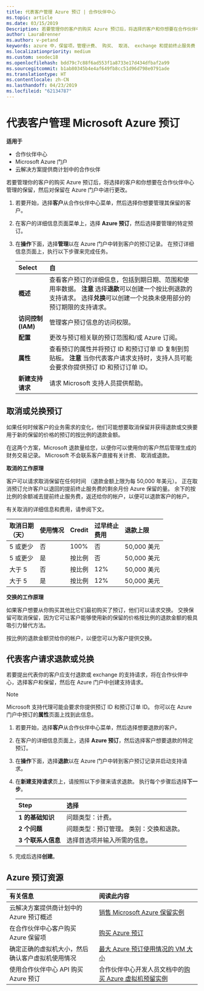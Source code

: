 ```yaml
---
title: 代表客户管理 Azure 预订 | 合作伙伴中心
ms.topic: article
ms.date: 03/15/2019
Description: 若要管理你的客户的购买 Azure 预订后，将选择的客户和你想要在合作伙伴中心管理的保留，然后对保留在 Azure 门户中进行更改。
author: LauraBrenner
ms.author: v-petand
keywords: azure 中，保留项，管理计费、 购买、 取消、 exchange 和提前终止服务费
ms.localizationpriority: medium
ms.custom: seodec18
ms.openlocfilehash: bdd79c7c88f6ad553f1a8733e17d434dfbaf2a99
ms.sourcegitcommit: b1ab80345b4e4af649fb8cc51d96d798e0791ade
ms.translationtype: HT
ms.contentlocale: zh-CN
ms.lasthandoff: 04/23/2019
ms.locfileid: "62134787"
---
```

# <a name="manage-microsoft-azure-reservations-on-behalf-of-your-customers"></a>代表客户管理 Microsoft Azure 预订

**适用于**

-  合作伙伴中心
-  Microsoft Azure 门户
-  云解决方案提供商计划中的合作伙伴

若要管理你的客户的购买 Azure 预订后，将选择的客户和你想要在合作伙伴中心管理的保留，然后对保留在 Azure 门户中进行更改。 

1. 若要开始，选择**客户**从合作伙伴中心菜单，然后选择你想要管理其保留的客户。 

2. 在客户的详细信息页面菜单上，选择 **Azure 预订**，然后选择要管理的特定预订。  

3. 在**操作**下面，选择**管理**以在 Azure 门户中转到客户的预订记录。 在预订详细信息页面上，执行以下步骤来完成任务。  

    | **Select**   | **自**    |
    |:-----------------------------|:-----------------|
    | **概述**   | 查看客户预订的详细信息，包括到期日期、范围和使用率数据。 **注意** 选择**退款**可以创建一个按比例退款的支持请求。 选择**兑换**可以创建一个兑换未使用部分的预订期限的支持请求。  
    | **访问控制 (IAM)**   | 管理客户预订信息的访问权限。|
    | **配置**   | 更改与预订相关联的预订范围和/或 Azure 订阅。    |
    | **属性**   | 查看预订的属性并将预订 ID 和预订订单 ID 复制到剪贴板。 **注意** 当你代表客户请求支持时，支持人员可能会要求你提供预订 ID 和预订订单 ID。    |
    | **新建支持请求**    | 请求 Microsoft 支持人员提供帮助。   |
 
## <a name="cancel-or-exchange-a-reservation"></a>取消或兑换预订 

如果任何时候客户的业务需求的变化，他们可能想要取消保留并获得退款或交换要用于新的保留的价格的预订的按比例的退款金额。

在这两个方案，Microsoft 退款量给您，以便你可以使用你的客户然后管理生成的财务交易记录。 Microsoft 不会联系客户直接有关计费、 取消或退款。   
 

**取消的工作原理**

客户可以请求取消保留在任何时间 （退款金额上限为每 50,000 年美元）。 正在取消预订允许客户以退回的提前终止服务费的剩余月份 Azure 保留的量。 余下的按比例的余额减去提前终止服务费，返还给你的帐户，以便可以退款客户的帐户。 

有关取消的详细信息和费用，请参阅下文。


|**取消日期**<br> （天）   |**使用情况**    |**Credit**  |**过早终止**<br> 费用    |**退款上限** | 
|:----------------------------------|:------------|:-----------|:--------------------------------|:--------------|
|5 或更少                         | 否          | 100%       | 否                              | 50,000 美元   |
|5 或更少                         | 是         | 按比例  | 否                              | 50,000 美元   |
|大于 5                        | 否          | 按比例  | 12%                             | 50,000 美元   |
|大于 5                        | 是         | 按比例  | 12%                             | 50,000 美元   |


**交换的工作原理** 

如果客户想要从你购买其他比它们最初购买了预订，他们可以请求交换。 交换保留可取消保留，因为它可让客户能够使用新的保留的价格按比例的退款金额的极具吸引力替代方法。 

按比例的退款金额贷给你的帐户，以便您可以为客户提供交换。


## <a name="request-a-refund-or-exchange-on-behalf-of-a-customer"></a>代表客户请求退款或兑换 

若要提出代表你的客户应支付退款或 exchange 的支持请求，将在合作伙伴中心，选择客户和保留，然后在 Azure 门户中创建支持请求。 

>[!NOTE]
>Microsoft 支持代理可能会要求你提供预订 ID 和预订订单 ID。 你可以在 Azure 门户中预订的**属性**页面上找到此信息。 

1. 若要开始，选择**客户**从合作伙伴中心菜单，然后选择想要退款的客户。 

2. 在客户的详细信息页面上，选择 **Azure 预订**，然后选择客户想要退款的特定预订。  

3. 在**操作**下面，选择**退款**以在 Azure 门户中转到客户预订记录并启动支持请求。  

4. 在**新建支持请求**页上，请按照以下步骤来请求退款。 执行每个步骤后选择**下一步**。 

    |**Step**                    |**选择**    |
    |:---------------------------|:-----------------|
    |**1 的基础知识**                |问题类型：计费。  |
    |**2 个问题**               |问题类型：预订管理。 类别：交换和退款。 |
    |**3 个联系人信息**   |选择首选项并输入所需的信息。 

5.  完成后选择**创建**。

## <a name="azure-reservations-resources"></a>Azure 预订资源
|**有关信息**   |**阅读此内容**    |
|:-----------------------------|:-----------------|
|云解决方案提供商计划中的 Azure 预订概述  | [销售 Microsoft Azure 保留实例](azure-reservations.md) |
|在合作伙伴中心客户购买 Azure 保留项   |[购买 Azure 预订](azure-reservations-buying.md) |
|确定正确的虚拟机大小，然后确认客户虚拟机使用情况   |[最大 Azure 预订使用情况的 VM 大小](azure-usage.md)   |
|使用合作伙伴中心 API 购买 Azure 预订 | 合作伙伴中心开发人员文档中的[购买 Azure 虚拟机预留实例](https://docs.microsoft.com/partner-center/develop/purchase-azure-reservations)

